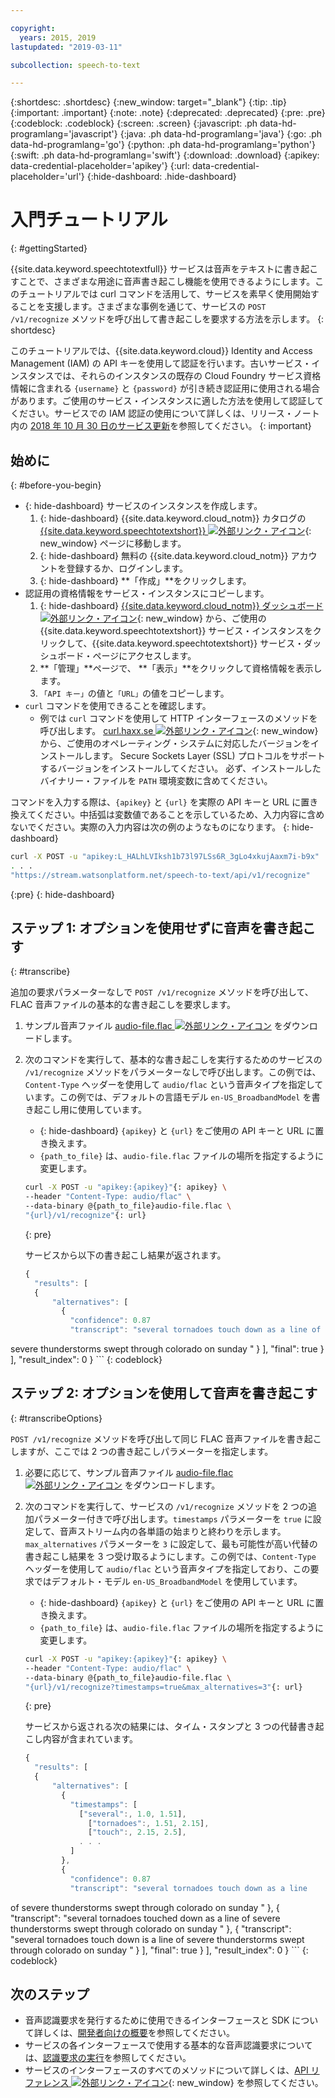 ```yaml
---

copyright:
  years: 2015, 2019
lastupdated: "2019-03-11"

subcollection: speech-to-text

---
```


{:shortdesc: .shortdesc}
{:new_window: target="_blank"}
{:tip: .tip}
{:important: .important}
{:note: .note}
{:deprecated: .deprecated}
{:pre: .pre}
{:codeblock: .codeblock}
{:screen: .screen}
{:javascript: .ph data-hd-programlang='javascript'}
{:java: .ph data-hd-programlang='java'}
{:go: .ph data-hd-programlang='go'}
{:python: .ph data-hd-programlang='python'}
{:swift: .ph data-hd-programlang='swift'}
{:download: .download}
{:apikey: data-credential-placeholder='apikey'}
{:url: data-credential-placeholder='url'}
{:hide-dashboard: .hide-dashboard}

# 入門チュートリアル
{: #gettingStarted}

{{site.data.keyword.speechtotextfull}} サービスは音声をテキストに書き起こすことで、さまざまな用途に音声書き起こし機能を使用できるようにします。このチュートリアルでは curl コマンドを活用して、サービスを素早く使用開始することを支援します。さまざまな事例を通じて、サービスの `POST /v1/recognize` メソッドを呼び出して書き起こしを要求する方法を示します。
{: shortdesc}

このチュートリアルでは、{{site.data.keyword.cloud}} Identity and Access Management (IAM) の API キーを使用して認証を行います。古いサービス・インスタンスでは、それらのインスタンスの既存の Cloud Foundry サービス資格情報に含まれる `{username}` と `{password}` が引き続き認証用に使用される場合があります。ご使用のサービス・インスタンスに適した方法を使用して認証してください。サービスでの IAM 認証の使用について詳しくは、リリース・ノート内の [2018 年 10 月 30 日のサービス更新](/docs/services/speech-to-text/release-notes.html#October2018b)を参照してください。
{: important}

## 始めに
{: #before-you-begin}

- {: hide-dashboard}  サービスのインスタンスを作成します。
    1.  {: hide-dashboard} {{site.data.keyword.cloud_notm}} カタログの [{{site.data.keyword.speechtotextshort}} ![外部リンク・アイコン](../../icons/launch-glyph.svg "外部リンク・アイコン")](https://{DomainName}/catalog/services/speech-to-text){: new_window} ページに移動します。
    1.  {: hide-dashboard} 無料の {{site.data.keyword.cloud_notm}} アカウントを登録するか、ログインします。
    1.  {: hide-dashboard} **「作成」**をクリックします。
-   認証用の資格情報をサービス・インスタンスにコピーします。
    1.  {: hide-dashboard} [{{site.data.keyword.cloud_notm}} ダッシュボード ![外部リンク・アイコン](../../icons/launch-glyph.svg "外部リンク・アイコン")](https://{DomainName}/dashboard/apps){: new_window} から、ご使用の {{site.data.keyword.speechtotextshort}} サービス・インスタンスをクリックして、{{site.data.keyword.speechtotextshort}} サービス・ダッシュボード・ページにアクセスします。
    1.  **「管理」**ページで、 **「表示」**をクリックして資格情報を表示します。
    1.  `「API キー」`の値と`「URL」`の値をコピーします。
-   `curl` コマンドを使用できることを確認します。
    -   例では `curl` コマンドを使用して HTTP インターフェースのメソッドを呼び出します。 [curl.haxx.se ![外部リンク・アイコン](../../icons/launch-glyph.svg "外部リンク・アイコン")](https://curl.haxx.se/){: new_window} から、ご使用のオペレーティング・システムに対応したバージョンをインストールします。 Secure Sockets Layer (SSL) プロトコルをサポートするバージョンをインストールしてください。 必ず、インストールしたバイナリー・ファイルを `PATH` 環境変数に含めてください。

コマンドを入力する際は、`{apikey}` と `{url}` を実際の API キーと URL に置き換えてください。中括弧は変数値であることを示しているため、入力内容に含めないでください。実際の入力内容は次の例のようなものになります。
{: hide-dashboard}

```bash
curl -X POST -u "apikey:L_HALhLVIksh1b73l97LSs6R_3gLo4xkujAaxm7i-b9x"
. . .
"https://stream.watsonplatform.net/speech-to-text/api/v1/recognize"
```
{:pre}
{: hide-dashboard}

## ステップ 1: オプションを使用せずに音声を書き起こす
{: #transcribe}

追加の要求パラメーターなしで `POST /v1/recognize` メソッドを呼び出して、FLAC 音声ファイルの基本的な書き起こしを要求します。

1.  サンプル音声ファイル <a target="_blank" href="https://watson-developer-cloud.github.io/doc-tutorial-downloads/speech-to-text/audio-file.flac" download="audio-file.flac">audio-file.flac <img src="../../icons/launch-glyph.svg" alt="外部リンク・アイコン" title="外部リンク・アイコン"></a> をダウンロードします。
1.  次のコマンドを実行して、基本的な書き起こしを実行するためのサービスの `/v1/recognize` メソッドをパラメーターなしで呼び出します。この例では、`Content-Type` ヘッダーを使用して `audio/flac` という音声タイプを指定しています。この例では、デフォルトの言語モデル `en-US_BroadbandModel` を書き起こし用に使用しています。
    -   {: hide-dashboard} `{apikey}` と `{url}` をご使用の API キーと URL に置き換えます。
    -   `{path_to_file}` は、`audio-file.flac` ファイルの場所を指定するように変更します。

    ```bash
    curl -X POST -u "apikey:{apikey}"{: apikey} \
    --header "Content-Type: audio/flac" \
    --data-binary @{path_to_file}audio-file.flac \
    "{url}/v1/recognize"{: url}
    ```
    {: pre}

    サービスから以下の書き起こし結果が返されます。

    ```javascript
    {
      "results": [
      {
          "alternatives": [
            {
              "confidence": 0.87
              "transcript": "several tornadoes touch down as a line of
severe thunderstorms swept through colorado on sunday "
            }
          ],
         "final": true
      }
      ],
      "result_index": 0
    }
    ```
    {: codeblock}

## ステップ 2: オプションを使用して音声を書き起こす
{: #transcribeOptions}

`POST /v1/recognize` メソッドを呼び出して同じ FLAC 音声ファイルを書き起こしますが、ここでは 2 つの書き起こしパラメーターを指定します。

1.  必要に応じて、サンプル音声ファイル <a target="_blank" href="https://watson-developer-cloud.github.io/doc-tutorial-downloads/speech-to-text/audio-file.flac" download="audio-file.flac">audio-file.flac <img src="../../icons/launch-glyph.svg" alt="外部リンク・アイコン" title="外部リンク・アイコン"></a> をダウンロードします。
1.  次のコマンドを実行して、サービスの `/v1/recognize` メソッドを 2 つの追加パラメーター付きで呼び出します。`timestamps` パラメーターを `true` に設定して、音声ストリーム内の各単語の始まりと終わりを示します。`max_alternatives` パラメーターを `3` に設定して、最も可能性が高い代替の書き起こし結果を 3 つ受け取るようにします。この例では、`Content-Type` ヘッダーを使用して `audio/flac` という音声タイプを指定しており、この要求ではデフォルト・モデル `en-US_BroadbandModel` を使用しています。
    -   {: hide-dashboard} `{apikey}` と `{url}` をご使用の API キーと URL に置き換えます。
    -   `{path_to_file}` は、`audio-file.flac` ファイルの場所を指定するように変更します。

    ```bash
    curl -X POST -u "apikey:{apikey}"{: apikey} \
    --header "Content-Type: audio/flac" \
    --data-binary @{path_to_file}audio-file.flac \
    "{url}/v1/recognize?timestamps=true&max_alternatives=3"{: url}
    ```
    {: pre}

    サービスから返される次の結果には、タイム・スタンプと 3 つの代替書き起こし内容が含まれています。

    ```javascript
    {
      "results": [
      {
          "alternatives": [
            {
              "timestamps": [
                ["several":, 1.0, 1.51],
                  ["tornadoes":, 1.51, 2.15],
                  ["touch":, 2.15, 2.5],
                . . .
              ]
            },
            {
              "confidence": 0.87
              "transcript": "several tornadoes touch down as a line
of severe thunderstorms swept through colorado on sunday "
            },
            {
              "transcript": "several tornadoes touched down as a line of severe thunderstorms swept
 through colorado on sunday "
            },
            {
              "transcript": "several tornadoes touch down is a line of severe thunderstorms swept
 through colorado on sunday "
            }
          ],
         "final": true
      }
      ],
      "result_index": 0
    }
    ```
    {: codeblock}

## 次のステップ

-   音声認識要求を発行するために使用できるインターフェースと SDK について詳しくは、[開発者向けの概要](/docs/services/speech-to-text/developer-overview.html)を参照してください。
-   サービスの各インターフェースで使用する基本的な音声認識要求については、[認識要求の実行](/docs/services/speech-to-text/basic-request.html)を参照してください。
-   サービスのインターフェースのすべてのメソッドについて詳しくは、[API リファレンス ![外部リンク・アイコン](../../icons/launch-glyph.svg "外部リンク・アイコン")](https://{DomainName}/apidocs/speech-to-text){: new_window} を参照してください。
